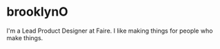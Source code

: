 # brooklynO

I'm a Lead Product Designer at Faire. I like making things for people who make things. 


